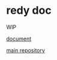 # redy doc

WIP

[document](https://pugur523.github.io/redy_doc)

[main repository](https://github.com/pugur523/redy)
